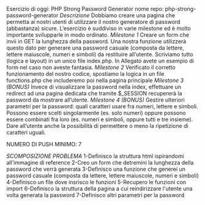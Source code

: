Esercizio di oggi: PHP Strong Password Generator
nome repo: php-strong-password-generator
_Descrizione_
Dobbiamo creare una pagina che permetta ai nostri utenti di utilizzare il nostro generatore di password (abbastanza) sicure.
L’esercizio è suddiviso in varie milestone ed è molto importante svilupparle in modo ordinato.
_Milestone 1_
Creare un form che invii in GET la lunghezza della password. Una nostra funzione utilizzerà questo dato per generare una password casuale (composta da lettere, lettere maiuscole, numeri e simboli) da restituire all’utente.
Scriviamo tutto (logica e layout) in un unico file index.php.
In Allegato avete un esempio di form nel caso non aveste fantasia.
_Milestone 2_
Verificato il corretto funzionamento del nostro codice, spostiamo la logica in un file functions.php che includeremo poi nella pagina principale
_Milestone 3 (BONUS)_
Invece di visualizzare la password nella index, effettuare un redirect ad una pagina dedicata che tramite $\_SESSION recupererà la password da mostrare all’utente.
_Milestone 4 (BONUS)_
Gestire ulteriori parametri per la password: quali caratteri usare fra numeri, lettere e simboli. Possono essere scelti singolarmente (es. solo numeri) oppure possono essere combinati fra loro (es. numeri e simboli, oppure tutti e tre insieme).
Dare all’utente anche la possibilità di permettere o meno la ripetizione di caratteri uguali.

NUMERO DI PUSH MINIMO: 7

_SCOMPOSIZIONE PROBLEMA_
1-Definisco la struttura html ispirandomi all'immagine di reference
2-Creo un form che detremini la lunghezza della password che verrà generata
3-Definisco una funzione che generei un password casuale (composta da lettere, lettere maiuscole, numeri e simboli)
4-Definisco un file dove insrisco le funzioni
5-Recupero le funzioni con import
6-Definisco la struttura della pagina a cui reindirizzare l'utente una volta generata la password
7-Definisco altri parametri per la password
